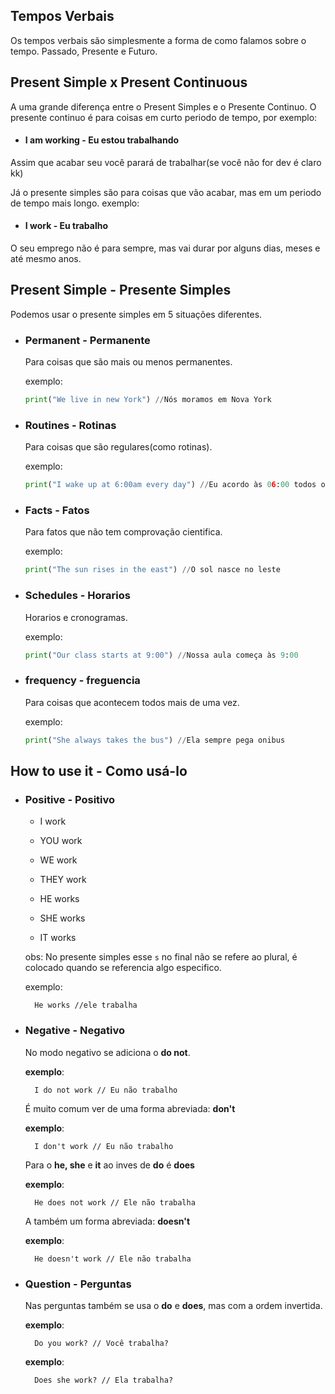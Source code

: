 ## Tempos Verbais
Os tempos verbais são simplesmente a forma de como falamos sobre o tempo. Passado, Presente e Futuro.

## Present Simple x Present Continuous
A uma grande diferença entre o Present Simples e o Presente Continuo. O presente continuo é para coisas em curto periodo de tempo, por exemplo:

- #### I am working - Eu estou trabalhando

Assim que acabar seu você parará de trabalhar(se você não for dev é claro kk)

Já o presente simples são para coisas que vão acabar, mas em um periodo de tempo mais longo. exemplo:

- #### I work - Eu trabalho

O seu emprego não é para sempre, mas vai durar por alguns dias, meses e até mesmo anos.

## Present Simple - Presente Simples

Podemos usar o presente simples em 5 situações diferentes.

- ### Permanent - Permanente
    Para coisas que são mais ou menos permanentes.

    exemplo:
    ```python
    print("We live in new York") //Nós moramos em Nova York
    ```

- ### Routines - Rotinas
    Para coisas que são regulares(como rotinas).

    exemplo:
    ```python
    print("I wake up at 6:00am every day") //Eu acordo às 06:00 todos os dias
    ```
- ### Facts - Fatos
    Para fatos que não tem comprovação cientifica.

    exemplo:
    ```python
    print("The sun rises in the east") //O sol nasce no leste
    ```
- ### Schedules - Horarios
    Horarios e cronogramas.

    exemplo:
    ```python
    print("Our class starts at 9:00") //Nossa aula começa às 9:00
    ```

- ### frequency - freguencia
    Para coisas que acontecem todos mais de uma vez.

    exemplo:
    ```python
    print("She always takes the bus") //Ela sempre pega onibus
    ```
## How to use it - Como usá-lo

- ### Positive - Positivo
    
    - I work
    - YOU work
    - WE work
    - THEY work

    - HE works
    - SHE works
    - IT works

    obs: No presente simples esse `s` no final não se refere ao plural, é colocado quando se referencia algo especifico. 
    
    exemplo: 
        
        He works //ele trabalha
- ### Negative - Negativo
    
    No modo negativo se adiciona o **do not**.

    **exemplo**:
            
        I do not work // Eu não trabalho
    
    É muito comum ver de uma forma abreviada: **don't**

    **exemplo**:
            
        I don't work // Eu não trabalho

    Para o **he, she** e **it** ao inves de **do** é **does**

    **exemplo**:
            
        He does not work // Ele não trabalha
    
    A também um forma abreviada: **doesn't**

    **exemplo**:
            
        He doesn't work // Ele não trabalha

- ### Question - Perguntas
    Nas perguntas também se usa o **do** e **does**, mas com a ordem invertida.

    **exemplo**:
            
        Do you work? // Você trabalha?

    **exemplo**:
            
        Does she work? // Ela trabalha?